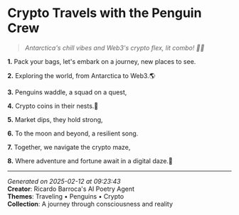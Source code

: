 # Crypto Travels with the Penguin Crew

> *Antarctica's chill vibes and Web3's crypto flex, lit combo! 🦧🚀*

**1.** Pack your bags, let's embark on a journey, new places to see.


**2.** Exploring the world, from Antarctica to Web3.🌎


**3.** Penguins waddle, a squad on a quest,


**4.** Crypto coins in their nests.🐧


**5.** Market dips, they hold strong,


**6.** To the moon and beyond, a resilient song.


**7.** Together, we navigate the crypto maze,


**8.** Where adventure and fortune await in a digital daze.🚀



---

*Generated on 2025-02-12 at 09:23:43*  
**Creator**: Ricardo Barroca's AI Poetry Agent  
**Themes**: Traveling • Penguins • Crypto  
**Collection**: A journey through consciousness and reality